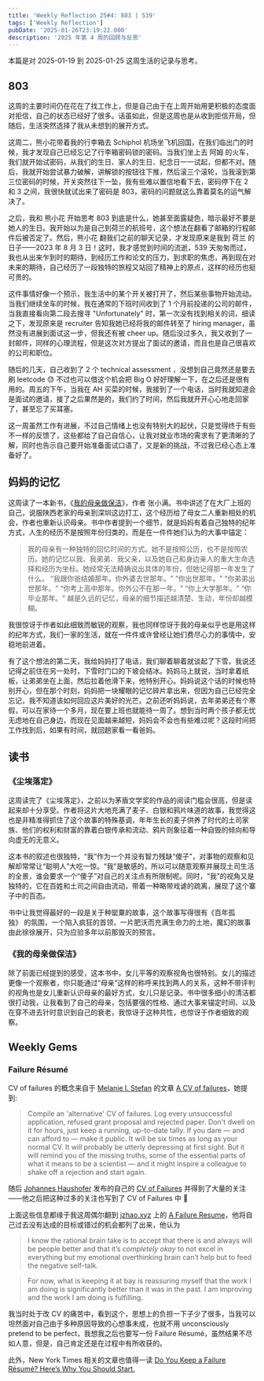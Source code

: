 ```yaml
---
title: 'Weekly Reflection 25#4: 803 | 539'
tags: ['Weekly Reflection']
pubDate: '2025-01-26T23:19:22.000'
description: '2025 年第 4 周的回顾与反思'
---
```


本篇是对 2025-01-19 到 2025-01-25 这周生活的记录与思考。

## 803

这周的主要时间仍在花在了找工作上，但是自己由于在上周开始用更积极的态度面对拒信，自己的状态已经好了很多。话虽如此，但是这周也是从收到拒信开局，但随后，生活突然选择了我从未想到的展开方式。

这周二，熊小花带着我的行李箱去 Schiphol 机场坐飞机回国，在我们临出门的时候，我才发现自己已经忘记了行李箱密码锁的密码。当我们坐上去 阿姆 的火车，我们就开始试密码，从我们的生日、家人的生日、纪念日一一试起，但都不对。随后，我就开始尝试暴力破解，讲解锁的按钮往下推，然后滚三个滚轮，当我滚到第三位密码的时候，开关突然往下一坠，我有些难以置信地看下去，密码停下在 2 和 3 之间，我很快就试出来了密码是 803，密码的问题就这么靠着莫名的运气解决了。

之后，我和 熊小花 开始思考 803 到底是什么，她甚至面露疑色，暗示最好不要是她人的生日。我开始以为是自己到荷兰的航班号，这个想法在翻看了邮箱的行程邮件后被否定了。然后，熊小花 翻我们之前的聊天记录，才发现原来是我到 荷兰 的日子——2023 年 8 月 3 日！这时，我才感觉到时间的流逝，539 天匆匆而过，我也从出来乍到时的期待，到经历工作和论文的压力，到求职的焦虑，再到现在对未来的期待，自己经历了一段独特的旅程又站回了精神上的原点，这样的经历也挺可贵的。

这件事情好像一个预示，我生活中的某个开关被打开了，然后某些事物开始流动。当我们继续坐车的时候，我在通常的下班时间收到了 1 个月前投递的公司的邮件，当我直接看向第二段去搜寻 "Unfortunately" 时，第一次没有找到相关的词，细读之下，发现原来是 recruiter 告知我她已经将我的邮件转至了 hiring manager，虽然没有进展到面试这一步，但我还有被 cheer up。随后没过多久，我又收到了一封邮件，同样的心理流程，但是这次对方提出了面试的邀请，而且也是自己很喜欢的公司和职位。

随后的几天，自己收到了 2 个 technical assessment ，没想到自己竟然还是要去刷 leetcode 😓 不过也可以借这个机会把 Big O 好好理解一下，在之后还是很有用的。周五的下午，当我在 AH 买菜的时候，我接到了一个电话，当时我就知道会是面试的邀请，接了之后果然是的，我们约了时间，然后我就开开心心地走回家了，甚至忘了买耳塞。

这一周虽然工作有进展，不过自己情绪上也没有特别大的起伏，只是觉得终于有些不一样的反馈了，这些都给了自己自信心，让我对就业市场的需求有了更清晰的了解，同时也告示自己要开始准备面试口语了，又是新的挑战，不过我已经心态上准备好了。

## 妈妈的记忆

这周读了一本新书，《[我的母亲做保洁](https://book.douban.com/subject/36623046/)》，作者 张小满。书中讲述了在大厂上班的自己，说服陕西老家的母亲到深圳这边打工，这个经历给了母女二人重新相处的机会，作者也重新认识母亲。书中作者提到一个细节，就是妈妈有着自己独特的纪年方式，人生的经历不是按照年份归类的，而是在一件件她们认为的大事中锚定：

> 我的母亲有一种独特的回忆时间的方式。她不是按照公历，也不是按照农历。她的记忆以我、我弟弟、我父亲，以及她自己和身边亲人的重大生命选择和经历为坐标。她经常无法精确说出具体的年份，但她记得那一年发生了什么。
> “我跟你爸结婚那年。你外婆去世那年。​”
> “你出世那年。​”
> “你弟弟出世那年。​”
> “你考上高中那年。你外公不在那一年。​”
> “你上大学那年。​”
> “你毕业那年。​”
> 越是久远的记忆，母亲的细节描述越清楚、生动，年份却越模糊。

我很惊讶于作者如此细致而敏锐的观察，我也同样惊讶于我的母亲似乎也是用这样的纪年方式，我们一家的生活，就在一件件或许曾经让她们费尽心力的事情中，安稳地前进着。

有了这个想法的第二天，我给妈妈打了电话，我们聊着聊着就谈起了下雪，我说还记得之前住在另一处时，下雪时门口的下坡会结冰。妈妈马上就说，当时拿着纸板，让弟弟坐在上面，然后拉着他滑下来，他特别开心。妈妈说这个话的时候也特别开心，但在那个时刻，妈妈把一块耀眼的记忆碎片拿出来，但因为自己已经完全忘记，我不知道该如何回应这片美好的光芒。之前还听妈妈说，去年弟弟还有个寒假，可以在家待一个多月，现在要上班也就能待一周了。想到当时两个孩子都无忧无虑地在自己身边，而现在见面越来越短，妈妈会不会也有些难过呢？这段时间把工作找到后，如果有时间，就回趟家看一看爸妈。

## 读书

### 《尘埃落定》

这周读完了《尘埃落定》，之前以为茅盾文学奖的作品的阅读门槛会很高，但是读起来却十分享受。作者将这片大地充满了麦子、白银和鸦片味道的故事，我觉得这也是非精准得抓住了这个故事的特殊基调，年年生长的麦子供养了时代的土司家族、他们的权利和财富的靠着白银传承和流动、鸦片则象征着一种自毁的倾向和导向虚无的无意义。

这本书的叙述也很独特，“我”作为一个并没有智力残缺“傻子”，对事物的观察和见解却常常让“聪明人”大吃一惊。“我”是敏感的，所以可以随意观察并展现土司生活的全景，谁会要求一个“傻子”对自己的关注点有所限制呢。同时，“我”的视角又是独特的，它在百姓和土司之间自由流动，带着一种略带戏谑的疏离，展现了这个寨子中的百态。

书中让我觉得最好的一段是关于种罂粟的故事，这个故事写得很有《百年孤独》 的氛围，一个陷入疯狂的首领，一片肥沃而充满生命力的土地，魔幻的故事由此徐徐展开，只为应验多年以前那毁灭的预言。

### 《我的母亲做保洁》

除了前面已经提到的感受，这本书中，女儿平等的观察视角也很特别。女儿的描述更像一个观察者，你只能通过“母亲”这样的称呼来找到两人的关系，这种不带评判的视角也是女儿重新认识母亲的最好方式，女儿只是记录。书中很多细小的清洁都很打动我，让我看到了自己的母亲，包括要强的性格、通过大事来锚定时间、以及在穿不进去针时意识到自己的衰老，我惊讶于这种共性，也惊讶于作者细致的观察。

## Weekly Gems

### Failure Résumé

CV of failures 的概念来自于 [Melanie I. Stefan](https://www.researchgate.net/profile/Melanie-I-Stefan) 的文章 [A CV of failures](https://www.nature.com/articles/nj7322-467a)，她提到:

> Compile an 'alternative' CV of failures. Log every unsuccessful application, refused grant proposal and rejected paper. Don't dwell on it for hours, just keep a running, up-to-date tally. If you dare — and can afford to — make it public. It will be six times as long as your normal CV. It will probably be utterly depressing at first sight. But it will remind you of the missing truths, some of the essential parts of what it means to be a scientist — and it might inspire a colleague to shake off a rejection and start again.

随后 [Johannes Haushofer](https://johanneshaushofer.com/) 发布的自己的 [CV of Failures](https://johanneshaushofer.com/wp-content/uploads/2023/12/Johannes_Haushofer_CV_of_Failures.pdf) 并得到了大量的关注——他之后把这种过多的关注也写到了 CV of Failures 中 🤣

上面这些信息都缘于我这周偶尔翻到 [jzhao.xyz](https://jzhao.xyz/) 上的 [A Failure Resume](https://jzhao.xyz/posts/a-failure-resume#2023)，他将自己过去没有达成的目标或错过的机会都列了出来，他认为

> I know the rational brain take is to accept that there is and always will be people better and that it’s *completely okay* to not excel in everything but my emotional overthinking brain can’t help but to feed the negative self-talk.

> For now, what is keeping it at bay is reassuring myself that the work I am doing is significantly better than it was in the past. I am improving and the work I am doing is fulfilling.

我当时处于改 CV 的痛苦中，看到这个，思想上的负担一下子少了很多，当我可以坦然面对自己由于多种原因导致的心想事未成，也就不用 unconsciously pretend to be perfect，我想我之后也要写一份 Failure Résumé，虽然结果不尽如人意，但是，自己肯定还是在过程中有所收获的。

此外，New York Times 相关的文章也值得一读 [Do You Keep a Failure Résumé? Here’s Why You Should Start.](https://www.nytimes.com/2019/02/03/smarter-living/failure-resume.html)
